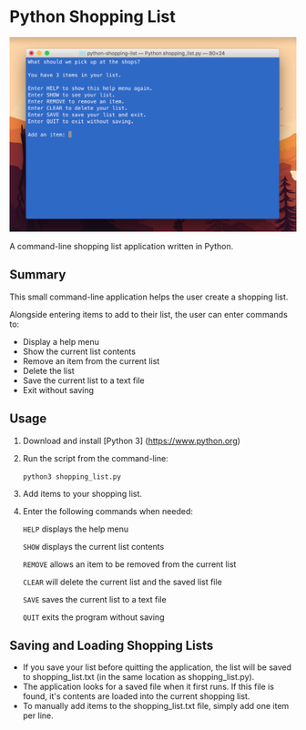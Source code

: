 # Python Shopping List

![Python Shopping List](./docs/python-shopping-list-1.png)

A command-line shopping list application written in Python.

## Summary

This small command-line application helps the user create a shopping list.

Alongside entering items to add to their list, the user can enter commands to:

* Display a help menu
* Show the current list contents
* Remove an item from the current list
* Delete the list
* Save the current list to a text file
* Exit without saving

## Usage

1. Download and install [Python 3] (https://www.python.org)

2. Run the script from the command-line:

    `python3 shopping_list.py`

3. Add items to your shopping list.

4. Enter the following commands when needed:

    `HELP` displays the help menu

    `SHOW` displays the current list contents

    `REMOVE` allows an item to be removed from the current list

    `CLEAR` will delete the current list and the saved list file

    `SAVE` saves the current list to a text file

    `QUIT` exits the program without saving

## Saving and Loading Shopping Lists

* If you save your list before quitting the application, the list will be saved to shopping_list.txt (in the same location as shopping_list.py).
* The application looks for a saved file when it first runs. If this file is found, it's contents are loaded into the current shopping list.
* To manually add items to the shopping_list.txt file, simply add one item per line.
